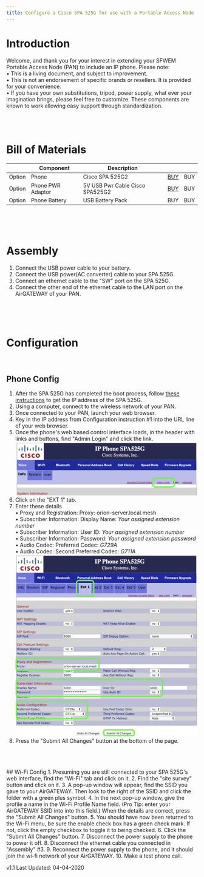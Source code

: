 ```yaml
---
title: Configure a Cisco SPA 525G for use with a Portable Access Node
---
```

# Introduction
Welcome, and thank you for your interest in extending your SFWEM Portable Access Node (PAN) to include an IP phone. Please note:<br>
•	This is a living document, and subject to improvement.<br>
•	This is not an endorsement of specific brands or resellers. It is provided for your convenience.<br>
•	If you have your own substitutions, tripod, power supply, what ever your imagination brings, please feel free to customize. These components are known to work allowing easy support through standardization.<br>
<br>
<br>
<br>
# Bill of Materials

|        | Component | Description |     |     |
| ------ | --------- | ----------- | --- | --- |
| Option | Phone | Cisco SPA 525G2 |[BUY](https://www.tritondatacomonline.com/products/cisco-spa-525g2-wireless-small-business-ip-phone-spa525g2?variant=3775636868&utm_medium=cpc&utm_source=google&utm_campaign=Google%20Shopping&gclid=EAIaIQobChMIjfORiLfU5wIVE7vsCh194gP4EAQYASABEgIYN_D_BwE)| BUY | BUY |
| Option | Phone PWR Adaptor | 5V USB Pwr Cable Cisco SPA525G2 |[BUY](https://www.amazon.com/MyVolts-Power-Cable-Compatible-SPA525G2/dp/B00GC0T3LE) | BUY | BUY |
| Option | Phone Battery | USB Battery Pack | BUY | BUY | BUY |
<br>
<br>
<br>

# Assembly
1. Connect the USB power cable to your battery.
2. Connect the USB power(AC converter) cable to your SPA 525G.
3. Connect an ethernet cable to the "SW" port on the SPA 525G.
4. Connect the other end of the ethernet cable to the LAN port on the AirGATEWAY of your PAN.
<br>
<br>
<br>

# Configuration
<br>

## Phone Config

1. After the SPA 525G has completed the boot process, follow [these instructions](https://www.cisco.com/c/en/us/support/docs/smb/unified-communications/cisco-small-business-spa500-series-ip-phones/smb2083-determine-ip-address-on-spa525g-and-spa525g2-ip-phones.html) to get the IP address of the SPA 525G.<br>
2. Using a computer, connect to the wireless network of your PAN.
3. Once connected to your PAN, launch your web browser.
4. Key in the IP address from Configuration instruction #1 into the URL line of your web browser.
5. Once the phone's web based control interface loads, in the header with links and buttons, find "Admin Login" and click the link.<br>
![screenshot](SPA525G_Admin_Button.png)<br>
6. Click on the "EXT 1" tab.
7. Enter these details<br>
   •	Proxy and Registration: Proxy: orion-server.local.mesh<br>
   •	Subscriber Information: Display Name: <I>Your assigned extension number</I><br>
   •	Subscriber Information: User ID: <I>Your assigned extension number</I><br>
   •	Subscriber Information: Password: <I>Your assigned extension password</I><br>
   •	Audio Codec: Preferred Codec: <I>G729A</I><br>
   •	Audio Codec: Second Preferred Codec: <I>G711A</I><br>
![screenshot](SPA525G_Instruction_7.png)<br>
8. Press the "Submit All Changes" button at the bottom of the page.
<br>
<br>
<br>
## Wi-Fi Config
1. Presuming you are still connected to your SPA 525G's web interface, find the "Wi-Fi" tab and click on it.
2. Find the "site survey" button and click on it.
3. A pop-up window will appear, find the SSID you gave to your AirGATEWAY. Then look to the right of the SSID and click the folder with a green plus symbol.
4. In the next pop-up window, give the profile a name in the Wi-Fi Profile Name field. (Pro Tip: enter your AirGATEWAY SSID into into this field.) When the details are correct, press the "Submit All Changes" button.
5. You should have now been returned to the Wi-Fi menu, be sure the enable check box has a green check mark. If not, click the empty checkbox to toggle it to being checked.
6. Click the "Submit All Changes" button.
7. Disconnect the power supply to the phone to power it off.
8. Disconnect the ethernet cable you connected in "Assembly" #3.
9. Reconnect the power supply to the phone, and it should join the wi-fi network of your AirGATEWAY.
10. Make a test phone call.

v1.1 Last Updated: 04-04-2020

